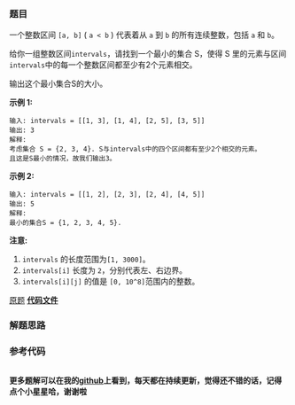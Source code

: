 ### 题目
一个整数区间 `[a, b]`  ( `a < b` ) 代表着从 `a` 到 `b` 的所有连续整数，包括 `a` 和 `b`。

给你一组整数区间`intervals`，请找到一个最小的集合 S，使得 S 里的元素与区间`intervals`中的每一个整数区间都至少有2个元素相交。

输出这个最小集合S的大小。

**示例 1:**

    
    
    输入: intervals = [[1, 3], [1, 4], [2, 5], [3, 5]]
    输出: 3
    解释:
    考虑集合 S = {2, 3, 4}. S与intervals中的四个区间都有至少2个相交的元素。
    且这是S最小的情况，故我们输出3。
    

**示例 2:**

    
    
    输入: intervals = [[1, 2], [2, 3], [2, 4], [4, 5]]
    输出: 5
    解释:
    最小的集合S = {1, 2, 3, 4, 5}.
    

**注意:**

  1. `intervals` 的长度范围为`[1, 3000]`。
  2. `intervals[i]` 长度为 `2`，分别代表左、右边界。
  3. `intervals[i][j]` 的值是 `[0, 10^8]`范围内的整数。

[原题](https://leetcode-cn.com/problems/set-intersection-size-at-least-two/)    **[代码文件]()**


### 解题思路




### 参考代码

```go


```




**更多题解可以在我的[github](https://github.com/LZH139/leetcode_Go)上看到，每天都在持续更新，觉得还不错的话，记得点个小星星哈，谢谢啦**
